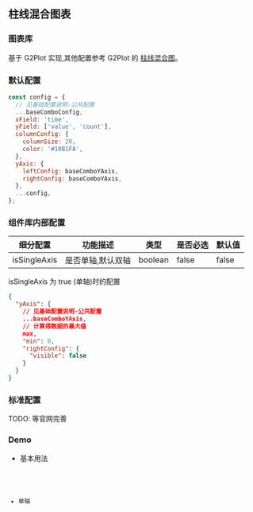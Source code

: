 ## 柱线混合图表

### 图表库

基于 G2Plot 实现,其他配置参考 G2Plot 的 <a href="https://g2plot.antv.vision/zh/examples/combo/column-line/API">柱线混合图</a>。

### 默认配置

```js
const config = {
  // 见基础配置说明-公共配置
  ...baseComboConfig,
  xField: 'time',
  yField: ['value', 'count'],
  columnConfig: {
    columnSize: 20,
    color: '#10B1FA',
  },
  yAxis: {
    leftConfig: baseComboYAxis,
    rightConfig: baseComboYAxis,
  },
  ...config,
};
```

### 组件库内部配置

| 细分配置     | 功能描述          | 类型    | 是否必选 | 默认值 |
| ------------ | ----------------- | ------- | -------- | ------ |
| isSingleAxis | 是否单轴,默认双轴 | boolean | false    | false  |

isSingleAxis 为 true (单轴)时的配置

```json
{
  "yAxis": {
    // 见基础配置说明-公共配置
    ...baseComboYAxis,
    // 计算得数据的最大值
    max,
    "min": 0,
    "rightConfig": {
      "visible": false
    }
  }
}
```

### 标准配置

TODO: 等官网完善

### Demo

- 基本用法

<code src="./base.tsx">

- 单轴

<code src="./isSingleAxis.tsx">
